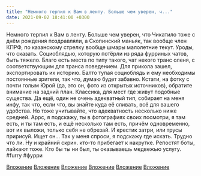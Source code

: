 ```yaml
---
title: "Немного терпил к Вам в ленту. Больше чем уверен, ч..."
date: 2021-09-02 18:41:00 +0300
---
```


Немного терпил к Вам в ленту. Больше чем уверен, что Чикатило тоже с днём рождения поздравляли, а Скопинский маньяк, так вообще член КПРФ, по казанскому стрелку вообще шмары малолетние текут. Уроды, что сказать. Социоблядью, которую потёрли из ряда фурриных чатов, быть тяжело. Благо есть места по типу такого, чат некого транс оленя, с соответствующим для транса поведением. Для прикола зашел, экспортировать их историю. Балто тупая социоблядь и ему необходимы постоянные зрители, так что, думаю будет забавно. Кстати, на фотку с почти голым Юрой (да, это он, фото из открытых источников), обратите внимание на задний план. Классика, для мест где живут подобные существа.
Да ещё, один не очень адекватный тип, собирает на меня инфу, так что, если что, вы знайте куда её сливать, всё для вашего удобства. Но тоже учитывайте, что адекватность несколько ниже средней. Аррс, я подскажу, ты в фотографиях своих посмотри, я там есть, и ты там есть, и ещё несколько там есть, причём одновременно, вот их выложи, только себя не обрезай. И крестик затри, или трусы пририсуй. Ищет он... Так у меня спроси, я подскажу где искать. Трудно что ли.
Ну и крайний скрин. кто-то прибегает к накрутке. Репостят боты, лайкают тоже. Кто бы ты ни был, ты оказываешь медвежью услугу.
#furry #фурри


[Вложение](/assets/vk_photos/2/6BtphLmO6Es.jpg)
[Вложение](/assets/vk_photos/1/R9-p2p4fgHs.jpg)
[Вложение](https://vk.com/photo41076938_457247648)
[Вложение](/assets/vk_photos/3/m6YqAtSAo98.jpg)
[Вложение](/assets/vk_photos/3/0vziQN5x0dM.jpg)
[Вложение](/assets/vk_photos/4/Xqr9tb2SVRU.jpg)
